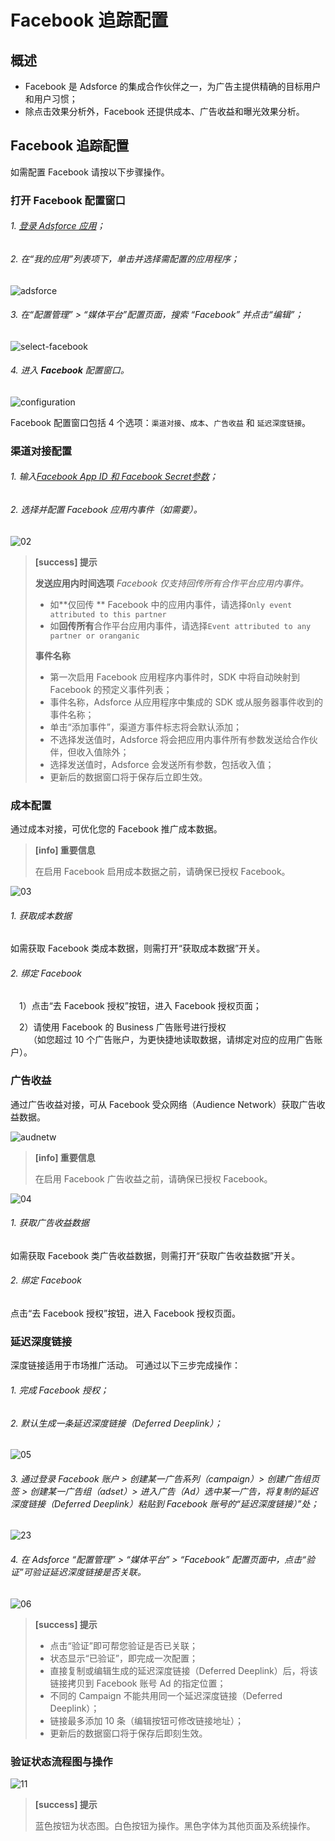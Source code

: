 # Facebook 追踪配置

## 概述

* Facebook 是 Adsforce 的集成合作伙伴之一，为广告主提供精确的目标用户和用户习惯；
* 除点击效果分析外，Facebook 还提供成本、广告收益和曝光效果分析。

## Facebook 追踪配置

如需配置 Facebook 请按以下步骤操作。

### 打开 **Facebook** 配置窗口

###### 1. [登录 Adsforce 应用](<https://demo-portal.adsforce.io/login>)；

###### 2. 在“我的应用”列表项下，单击并选择需配置的应用程序；

![adsforce](adsforce.png)

###### 3. 在“配置管理” > “媒体平台”配置页面，搜索 “Facebook” 并点击“编辑”；

![select-facebook](select-facebook.png)

###### 4. 进入 **Facebook** 配置窗口。

![configuration](configuration.png)

 

Facebook 配置窗口包括 4 个选项：`渠道对接`、`成本`、`广告收益` 和 `延迟深度链接`。

### 渠道对接配置

###### 1. 输入[Facebook App ID 和 Facebook Secret参数](facebook-app-id-facebook-app-secret-configuration/README.md)；

###### 2. 选择并配置 Facebook 应用内事件（如需要）。

 ![02](02.png)

> **[success] 提示**
>
> **发送应用内时间选项**
> *Facebook 仅支持回传所有合作平台应用内事件。*
>
> * 如**仅回传 ** Facebook 中的应用内事件，请选择`Only event attributed to this partner`
> * 如**回传所有**合作平台应用内事件，请选择`Event attributed to any partner or oranganic`
>
> **事件名称**
> * 第一次启用 Facebook 应用程序内事件时，SDK 中将自动映射到 Facebook 的预定义事件列表；
> * 事件名称，Adsforce 从应用程序中集成的 SDK 或从服务器事件收到的事件名称；
> * 单击“添加事件”，渠道方事件标志将会默认添加；
> * 不选择发送值时，Adsforce 将会把应用内事件所有参数发送给合作伙伴，但收入值除外；
> * 选择发送值时，Adsforce 会发送所有参数，包括收入值；
> * 更新后的数据窗口将于保存后立即生效。


### 成本配置

通过成本对接，可优化您的 Facebook 推广成本数据。
> **[info] 重要信息**
>
> 在启用 Facebook 启用成本数据之前，请确保已授权 Facebook。


 ![03](03.png)

###### 1. 获取成本数据

   如需获取 Facebook 类成本数据，则需打开“获取成本数据”开关。

###### 2. 绑定 Facebook

&ensp;&ensp;1）点击“去 Facebook 授权”按钮，进入 Facebook 授权页面；

&ensp;&ensp;2）请使用 Facebook 的 Business 广告账号进行授权<br>
&ensp; &ensp; &ensp;（如您超过 10 个广告账户，为更快捷地读取数据，请绑定对应的应用广告账户）。
    

### 广告收益

通过广告收益对接，可从 Facebook 受众网络（Audience Network）获取广告收益数据。

![audnetw](audnetw.png)

> **[info] 重要信息**
>
> 在启用 Facebook 广告收益之前，请确保已授权 Facebook。

 ![04](04.png)

###### 1. 获取广告收益数据

  如需获取 Facebook 类广告收益数据，则需打开“获取广告收益数据”开关。

###### 2. 绑定 Facebook

   点击“去 Facebook 授权”按钮，进入 Facebook 授权页面。

### 延迟深度链接

深度链接适用于市场推广活动。
可通过以下三步完成操作：

###### 1. 完成 Facebook 授权；

###### 2. 默认生成一条延迟深度链接（Deferred Deeplink）；
![05](05.png)

###### 3. 通过登录 Facebook 账户 > 创建某一广告系列（campaign）> 创建广告组页签 > 创建某一广告组（adset）> 进入广告（Ad）选中某一广告，将复制的延迟深度链接（Deferred Deeplink）粘贴到 Facebook 账号的“延迟深度链接）”处；
![23](23.png)

###### 4. 在 Adsforce “配置管理” > “媒体平台” > “Facebook” 配置页面中，点击“验证”可验证延迟深度链接是否关联。

![06](06.png)

> **[success] 提示**
> 
> * 点击“验证”即可帮您验证是否已关联；
> * 状态显示“已验证”，即完成一次配置；
> * 直接复制或编辑生成的延迟深度链接（Deferred Deeplink）后，将该链接拷贝到 Facebook 账号 Ad 的指定位置；
> * 不同的 Campaign 不能共用同一个延迟深度链接（Deferred Deeplink）；
> * 链接最多添加 10 条（编辑按钮可修改链接地址）；
> * 更新后的数据窗口将于保存后即刻生效。

### 验证状态流程图与操作


![11](11.png)

> **[success] 提示**
> 
> 蓝色按钮为状态图。白色按钮为操作。黑色字体为其他页面及系统操作。
